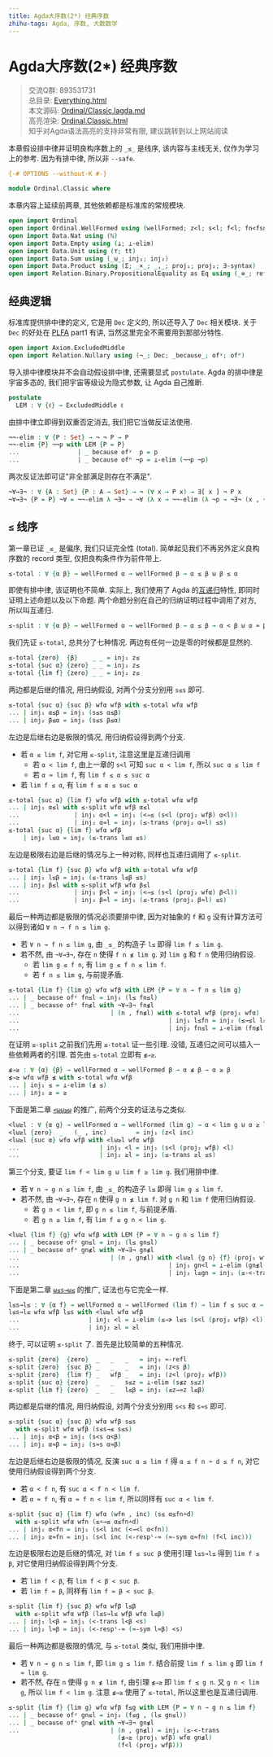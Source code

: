 ```yaml
---
title: Agda大序数(2*) 经典序数
zhihu-tags: Agda, 序数, 大数数学
---
```


# Agda大序数(2*) 经典序数

> 交流Q群: 893531731  
> 总目录: [Everything.html](https://choukh.github.io/agda-lvo/Everything.html)  
> 本文源码: [Ordinal/Classic.lagda.md](https://github.com/choukh/agda-lvo/blob/main/src/Ordinal/Classic.lagda.md)  
> 高亮渲染: [Ordinal.Classic.html](https://choukh.github.io/agda-lvo/Ordinal.Classic.html)  
> 知乎对Agda语法高亮的支持非常有限, 建议跳转到以上网站阅读  

本章假设排中律并证明良构序数上的 `_≤_` 是线序, 该内容与主线无关, 仅作为学习上的参考. 因为有排中律, 所以非 `--safe`.

```agda
{-# OPTIONS --without-K #-}

module Ordinal.Classic where
```

本章内容上延续前两章, 其他依赖都是标准库的常规模块.

```agda
open import Ordinal
open import Ordinal.WellFormed using (wellFormed; z<l; s<l; f<l; fn<fsn)
open import Data.Nat using (ℕ)
open import Data.Empty using (⊥; ⊥-elim)
open import Data.Unit using (⊤; tt)
open import Data.Sum using (_⊎_; inj₁; inj₂)
open import Data.Product using (Σ; _×_; _,_; proj₁; proj₂; ∃-syntax)
open import Relation.Binary.PropositionalEquality as Eq using (_≡_; refl)
```

## 经典逻辑

标准库提供排中律的定义, 它是用 `Dec` 定义的, 所以还导入了 `Dec` 相关模块. 关于 `Dec` 的好处在 [PLFA](https://agda-zh.github.io/PLFA-zh/) part1 有讲, 当然这里完全不需要用到那部分特性.

```agda
open import Axiom.ExcludedMiddle
open import Relation.Nullary using (¬_; Dec; _because_; ofʸ; ofⁿ)
```

导入排中律模块并不会自动假设排中律, 还需要显式 `postulate`. Agda 的排中律是宇宙多态的, 我们把宇宙等级设为隐式参数, 让 Agda 自己推断.

```agda
postulate
  LEM : ∀ {ℓ} → ExcludedMiddle ℓ
```

由排中律立即得到双重否定消去, 我们把它当做反证法使用.

```agda
¬¬-elim : ∀ {P : Set} → ¬ ¬ P → P
¬¬-elim {P} ¬¬p with LEM {P = P}
...                | _ because ofʸ  p = p
...                | _ because ofⁿ ¬p = ⊥-elim (¬¬p ¬p)
```

两次反证法即可证"非全部满足则存在不满足".

```agda
¬∀→∃¬ : ∀ {A : Set} {P : A → Set} → ¬ (∀ x → P x) → ∃[ x ] ¬ P x
¬∀→∃¬ {P = P} ¬∀ = ¬¬-elim λ ¬∃¬ → ¬∀ (λ x → ¬¬-elim (λ ¬p → ¬∃¬ (x , ¬p)))
```

## `≤` 线序

第一章已证 `_≤_` 是偏序, 我们只证完全性 (total). 简单起见我们不再另外定义良构序数的 record 类型, 仅把良构条件作为前件带上.

```agda
≤-total : ∀ {α β} → wellFormed α → wellFormed β → α ≤ β ⊎ β ≤ α
```

即使有排中律, 该证明也不简单. 实际上, 我们使用了 Agda 的[互递归](https://agda.readthedocs.io/en/v2.6.2.2/language/mutual-recursion.html)特性, 即同时证明上述命题以及以下命题. 两个命题分别在自己的归纳证明过程中调用了对方, 所以叫互递归.

```agda
≤-split : ∀ {α β} → wellFormed α → wellFormed β → α ≤ β → α < β ⊎ α ≈ β
```

我们先证 `≤-total`, 总共分了七种情况. 两边有任何一边是零的时候都是显然的.

```agda
≤-total {zero}  {β}    _ _ = inj₁ z≤
≤-total {suc α} {zero} _ _ = inj₂ z≤
≤-total {lim f} {zero} _ _ = inj₂ z≤
```

两边都是后继的情况, 用归纳假设, 对两个分支分别用 `s≤s` 即可.

```agda
≤-total {suc α} {suc β} wfα wfβ with ≤-total wfα wfβ
... | inj₁ α≤β = inj₁ (s≤s α≤β)
... | inj₂ β≤α = inj₂ (s≤s β≤α)
```

左边是后继右边是极限的情况, 用归纳假设得到两个分支.

- 若 `α ≤ lim f`, 对它用 `≤-split`, 注意这里是互递归调用
  - 若 `α < lim f`, 由上一章的 `s<l` 可知 `suc α < lim f`, 所以 `suc α ≤ lim f`
  - 若 `α ≈ lim f`, 有 `lim f ≤ α ≤ suc α`
- 若 `lim f ≤ α`, 有 `lim f ≤ α ≤ suc α`

```agda
≤-total {suc α} {lim f} wfα wfβ with ≤-total wfα wfβ
... | inj₁ α≤l with ≤-split wfα wfβ α≤l
...               | inj₁ α<l = inj₁ (<⇒≤ (s<l (proj₂ wfβ) α<l))
...               | inj₂ α≈l = inj₂ (≤-trans (proj₂ α≈l) ≤s)
≤-total {suc α} {lim f} wfα wfβ
    | inj₂ l≤α = inj₂ (≤-trans l≤α ≤s)
```

左边是极限右边是后继的情况与上一种对称, 同样也互递归调用了 `≤-split`.

```agda
≤-total {lim f} {suc β} wfα wfβ with ≤-total wfα wfβ
... | inj₁ l≤β = inj₁ (≤-trans l≤β ≤s)
... | inj₂ β≤l with ≤-split wfβ wfα β≤l
...               | inj₁ β<l = inj₂ (<⇒≤ (s<l (proj₂ wfα) β<l))
...               | inj₂ β≈l = inj₁ (≤-trans (proj₂ β≈l) ≤s)
```

最后一种两边都是极限的情况必须要排中律, 因为对抽象的 `f` 和 `g` 没有计算方法可以得到诸如 `∀ n → f n ≤ lim g`.

- 若 `∀ n → f n ≤ lim g`, 由 `_≤_` 的构造子 `l≤` 即得 `lim f ≤ lim g`.
- 若不然, 由 `¬∀→∃¬`, 存在 `n` 使得 `f n ≰ lim g`. 对 `lim g` 和 `f n` 使用归纳假设.
  - 若 `lim g ≤ f n`, 有 `lim g ≤ f n ≤ lim f`.
  - 若 `f n ≤ lim g`, 与前提矛盾.

```agda
≤-total {lim f} {lim g} wfα wfβ with LEM {P = ∀ n → f n ≤ lim g}
... | _ because ofʸ fn≤l = inj₁ (l≤ fn≤l)
... | _ because ofⁿ fn≰l with ¬∀→∃¬ fn≰l
...                         | (n , fn≰l) with ≤-total wfβ (proj₁ wfα)
...                                         | inj₁ l≤fn = inj₂ (≤→≤l l≤fn)
...                                         | inj₂ fn≤l = ⊥-elim (fn≰l fn≤l)
```

在证明 `≤-split` 之前我们先用 `≤-total` 证一些引理. 没错, 互递归之间可以插入一些依赖两者的引理. 首先由 `≤-total` 立即有 `≰⇒≥`.

```agda
≰⇒≥ : ∀ {α} {β} → wellFormed α → wellFormed β → α ≰ β → α ≥ β
≰⇒≥ wfα wfβ ≰ with ≤-total wfα wfβ
... | inj₁ ≤ = ⊥-elim (≰ ≤)
... | inj₂ ≥ = ≥
```

下面是第二章 [`<ω⊎≥ω`](Ordinal.WellFormed.html#5723) 的推广, 前两个分支的证法与之类似.

```agda
<l⊎≥l : ∀ {α g} → wellFormed α → wellFormed (lim g) → α < lim g ⊎ α ≥ lim g
<l⊎≥l {zero}  _   (_ , inc)        = inj₁ (z<l inc)
<l⊎≥l {suc α} wfα wfβ with <l⊎≥l wfα wfβ
...                      | inj₁ <l = inj₁ (s<l (proj₂ wfβ) <l)
...                      | inj₂ ≥l = inj₂ (≤-trans ≥l ≤s)
```

第三个分支, 要证 `lim f < lim g ⊎ lim f ≥ lim g`. 我们用排中律.

- 若 `∀ n → g n ≤ lim f`, 由 `_≤_` 的构造子 `l≤` 即得 `lim g ≤ lim f`.
- 若不然, 由 `¬∀→∃¬`, 存在 `n` 使得 `g n ≰ lim f`. 对 `g n` 和 `lim f` 使用归纳假设.
  - 若 `g n < lim f`, 即 `g n ≤ lim f`, 与前提矛盾.
  - 若 `g n ≥ lim f`, 有 `lim f ≤ g n < lim g`.

```agda
<l⊎≥l {lim f} {g} wfα wfβ with LEM {P = ∀ n → g n ≤ lim f}
... | _ because ofʸ gn≤l = inj₂ (l≤ gn≤l)
... | _ because ofⁿ gn≰l with ¬∀→∃¬ gn≰l
...                         | (n , gn≰l) with <l⊎≥l {g n} {f} (proj₁ wfβ) wfα
...                                         | inj₁ gn<l = ⊥-elim (gn≰l (<⇒≤ gn<l))
...                                         | inj₂ l≤gn = inj₁ (≤-<-trans l≤gn (f<l (proj₂ wfβ)))
```

下面是第二章 [`ω≤s→ω≤`](Ordinal.WellFormed.html#6033) 的推广, 证法也与它完全一样.

```agda
l≤s→l≤ : ∀ {α f} → wellFormed α → wellFormed (lim f) → lim f ≤ suc α → lim f ≤ α
l≤s→l≤ wfα wfβ l≤s with <l⊎≥l wfα wfβ
...                   | inj₁ <l = ⊥-elim (≤⇒≯ l≤s (s<l (proj₂ wfβ) <l))
...                   | inj₂ ≥l = ≥l
```

终于, 可以证明 `≤-split` 了. 首先是比较简单的五种情况.

```agda
≤-split {zero}  {zero}  _   _   _   = inj₂ ≈-refl
≤-split {zero}  {suc β} _   _   _   = inj₁ (z<s β)
≤-split {zero}  {lim f} _   wfβ _   = inj₁ (z<l (proj₂ wfβ))
≤-split {suc α} {zero}  _   _   s≤z = ⊥-elim (s≰z s≤z)
≤-split {lim f} {zero}  _   _   l≤β = inj₂ (≤z→≈z l≤β)
```

两边都是后继的情况, 用归纳假设, 对两个分支分别用 `s<s` 和 `s≈s` 即可.

```agda
≤-split {suc α} {suc β} wfα wfβ s≤s
  with ≤-split wfα wfβ (s≤s→≤ s≤s)
... | inj₁ α<β = inj₁ (s<s α<β)
... | inj₂ α≈β = inj₂ (s≈s α≈β)
```

左边是后继右边是极限的情况, 反演 `suc α ≤ lim f` 得 `α ≤ f n ∸ d ≤ f n`, 对它使用归纳假设得到两个分支.

- 若 `α < f n`, 有 `suc α < f n < lim f`.
- 若 `α ≈ f n`, 有 `α ≈ f n < lim f`, 所以同样有 `suc α < lim f`.

```agda
≤-split {suc α} {lim f} wfα (wfn , inc) (s≤ α≤fn∸d)
  with ≤-split wfα wfn (≤∸→≤ α≤fn∸d)
... | inj₁ α<fn = inj₁ (s<l inc (<→<l α<fn))
... | inj₂ α≈fn = inj₁ (s<l inc (<-respˡ-≈ (≈-sym α≈fn) (f<l inc)))
```

左边是极限右边是后继的情况, 对 `lim f ≤ suc β` 使用引理 `l≤s→l≤` 得到 `lim f ≤ β`, 对它使用归纳假设得到两个分支.

- 若 `lim f < β`, 有 `lim f < β < suc β`.
- 若 `lim f ≈ β`, 同样有 `lim f ≈ β < suc β`.

```agda
≤-split {lim f} {suc β} wfα wfβ l≤β
  with ≤-split wfα wfβ (l≤s→l≤ wfβ wfα l≤β)
... | inj₁ l<β = inj₁ (<-trans l<β <s)
... | inj₂ l≈β = inj₁ (<-respˡ-≈ (≈-sym l≈β) <s)
```

最后一种两边都是极限的情况, 与 `≤-total` 类似, 我们用排中律.

- 若 `∀ n → g n ≤ lim f`, 即 `lim g ≤ lim f`. 结合前提 `lim f ≤ lim g` 即 `lim f ≈ lim g`.
- 若不然, 存在 `n` 使得 `g n ≰ lim f`, 由引理 `≰⇒≥` 即 `lim f ≤ g n`. 又 `g n < lim g`, 所以 `lim f < lim g`. 注意 `≰⇒≥` 使用了 `≤-total`, 所以这里也是互递归调用.

```agda
≤-split {lim f} {lim g} wfα wfβ f≤g with LEM {P = ∀ n → g n ≤ lim f}
... | _ because ofʸ gn≤l = inj₂ (f≤g , (l≤ gn≤l))
... | _ because ofⁿ gn≰l with ¬∀→∃¬ gn≰l
...                         | (n , gn≰l) = inj₁ (≤-<-trans
                              (≰⇒≥ (proj₁ wfβ) wfα gn≰l)
                              (f<l (proj₂ wfβ)))
```
